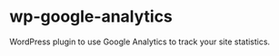 wp-google-analytics
===================

WordPress plugin to use Google Analytics to track your site statistics.